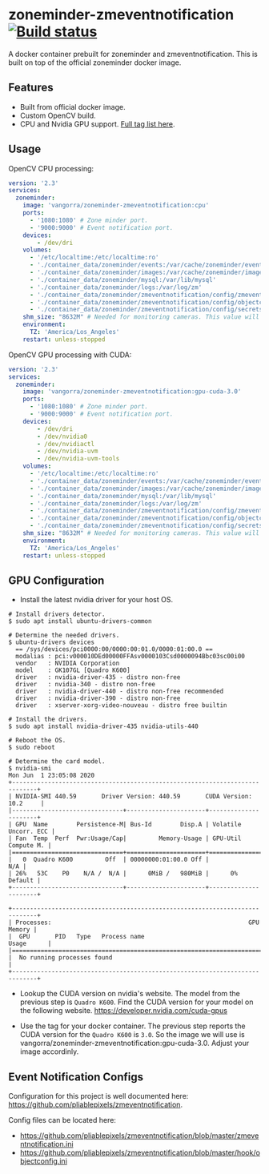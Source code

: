 # zoneminder-zmeventnotification [![Build status](https://github.com/vangorra/zoneminder-zmeventnotification/workflows/Build/badge.svg?branch=master)](https://github.com/vangorra/zoneminder-zmeventnotification/actions?workflow=Build)
A docker container prebuilt for zoneminder and zmeventnotification. This is built on top of the official zoneminder docker image.

## Features

- Built from official docker image.
- Custom OpenCV build.
- CPU and Nvidia GPU support. [Full tag list here](https://hub.docker.com/repository/docker/vangorra/zoneminder-zmeventnotification/tags).

## Usage
OpenCV CPU processing:
```yaml
version: '2.3'
services:
  zoneminder:
    image: 'vangorra/zoneminder-zmeventnotification:cpu'
    ports:
      - '1080:1080' # Zone minder port.
      - '9000:9000' # Event notification port.
    devices:
        - /dev/dri
    volumes:
      - '/etc/localtime:/etc/localtime:ro'
      - './container_data/zoneminder/events:/var/cache/zoneminder/events'
      - './container_data/zoneminder/images:/var/cache/zoneminder/images'
      - './container_data/zoneminder/mysql:/var/lib/mysql'
      - './container_data/zoneminder/logs:/var/log/zm'
      - './container_data/zoneminder/zmeventnotification/config/zmeventnotification.ini:/etc/zm/zmeventnotification.ini:ro'
      - './container_data/zoneminder/zmeventnotification/config/objectconfig.ini:/etc/zm/objectconfig.ini:ro'
      - './container_data/zoneminder/zmeventnotification/config/secrets.ini:/etc/zm/secrets.ini:ro'
    shm_size: "8632M" # Needed for monitoring cameras. This value will vary depending on your setup and cameras.
    environment:
      TZ: 'America/Los_Angeles'
    restart: unless-stopped
```

OpenCV GPU processing with CUDA:
```yaml
version: '2.3'
services:
  zoneminder:
    image: 'vangorra/zoneminder-zmeventnotification:gpu-cuda-3.0'
    ports:
      - '1080:1080' # Zone minder port.
      - '9000:9000' # Event notification port.
    devices:
        - /dev/dri
        - /dev/nvidia0
        - /dev/nvidiactl
        - /dev/nvidia-uvm
        - /dev/nvidia-uvm-tools
    volumes:
      - '/etc/localtime:/etc/localtime:ro'
      - './container_data/zoneminder/events:/var/cache/zoneminder/events'
      - './container_data/zoneminder/images:/var/cache/zoneminder/images'
      - './container_data/zoneminder/mysql:/var/lib/mysql'
      - './container_data/zoneminder/logs:/var/log/zm'
      - './container_data/zoneminder/zmeventnotification/config/zmeventnotification.ini:/etc/zm/zmeventnotification.ini:ro'
      - './container_data/zoneminder/zmeventnotification/config/objectconfig.ini:/etc/zm/objectconfig.ini:ro'
      - './container_data/zoneminder/zmeventnotification/config/secrets.ini:/etc/zm/secrets.ini:ro'
    shm_size: "8632M" # Needed for monitoring cameras. This value will vary depending on your setup and cameras.
    environment:
      TZ: 'America/Los_Angeles'
    restart: unless-stopped
```

## GPU Configuration
- Install the latest nvidia driver for your host OS.
```
# Install drivers detector.
$ sudo apt install ubuntu-drivers-common

# Determine the needed drivers.
$ ubuntu-drivers devices
  == /sys/devices/pci0000:00/0000:00:01.0/0000:01:00.0 ==
  modalias : pci:v000010DEd00000FFAsv0000103Csd0000094Bbc03sc00i00
  vendor   : NVIDIA Corporation
  model    : GK107GL [Quadro K600]
  driver   : nvidia-driver-435 - distro non-free
  driver   : nvidia-340 - distro non-free
  driver   : nvidia-driver-440 - distro non-free recommended
  driver   : nvidia-driver-390 - distro non-free
  driver   : xserver-xorg-video-nouveau - distro free builtin

# Install the drivers.
$ sudo apt install nvidia-driver-435 nvidia-utils-440

# Reboot the OS.
$ sudo reboot

# Determine the card model.
$ nvidia-smi 
Mon Jun  1 23:05:08 2020       
+-----------------------------------------------------------------------------+
| NVIDIA-SMI 440.59       Driver Version: 440.59       CUDA Version: 10.2     |
|-------------------------------+----------------------+----------------------+
| GPU  Name        Persistence-M| Bus-Id        Disp.A | Volatile Uncorr. ECC |
| Fan  Temp  Perf  Pwr:Usage/Cap|         Memory-Usage | GPU-Util  Compute M. |
|===============================+======================+======================|
|   0  Quadro K600         Off  | 00000000:01:00.0 Off |                  N/A |
| 26%   53C    P0    N/A /  N/A |      0MiB /   980MiB |      0%      Default |
+-------------------------------+----------------------+----------------------+
                                                                               
+-----------------------------------------------------------------------------+
| Processes:                                                       GPU Memory |
|  GPU       PID   Type   Process name                             Usage      |
|=============================================================================|
|  No running processes found                                                 |
+-----------------------------------------------------------------------------+
```

- Lookup the CUDA version on nvidia's website.
The model from the previous step is `Quadro K600`. Find the CUDA version for your model on the following website.
https://developer.nvidia.com/cuda-gpus

- Use the tag for your docker container.
The previous step reports the CUDA version for the `Quadro K600` is `3.0`. So the image we will use is vangorra/zoneminder-zmeventnotification:gpu-cuda-3.0.
Adjust your image accordinly.

## Event Notification Configs
Configuration for this project is well documented here: https://github.com/pliablepixels/zmeventnotification.

Config files can be located here:
- https://github.com/pliablepixels/zmeventnotification/blob/master/zmeventnotification.ini
- https://github.com/pliablepixels/zmeventnotification/blob/master/hook/objectconfig.ini
